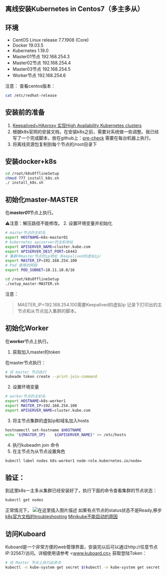 ﻿## **离线安装Kubernetes in Centos7（多主多从）**
## 环境

 - CentOS Linux release 7.7.1908 (Core)
 - Docker 19.03.5
 - Kubernetes 1.19.0
 - Master01节点 192.168.254.3
 - Master02节点 192.168.254.4
 - Master03节点 192.168.254.5
 - Worker节点 192.168.254.6

注意：
查看centos版本：

```bash
cat /etc/redhat-release
```
## 安装前的准备
1. [Keepalived+HAproxy 实现High Availability Kubernetes clusters](https://blog.csdn.net/m0_37806791/article/details/112234276)
 2. 根据k8s官网的安装文档，在安装k8s之前，需要对系统做一些调整。我已经写了一个完成脚本，放在github上：[pre-check](https://github.com/FillixZhangJB/k8s-deployment/blob/master/kubeadmv1.17.1_offline/01_pre_check_and_configure.sh)
需要在每台机器上执行。
 3.  将离线资源包复制到每个节点的/root目录下
## 安装docker+k8s
```bash
cd /root/k8sOfflineSetup
chmod 777 install_k8s.sh
./ install_k8s.sh
```

## 初始化master-MASTER
在***master01***节点上执行。

⚠️注意：解压路径不能修改。
 2. 设置环境变量并初始化
```bash
# master节点的主机名
export HOSTNAME=k8s-master01
# kubernetes apiserver的主机地址
export APISERVER_NAME=cluster.kube.com
export APISERVER_DEST_PORT=16443
# 集群中master节点的ip地址（Keepalived的虚拟ip）
export MASTER_IP=192.168.254.100
# Pod 使用的网段
export POD_SUBNET=10.11.10.0/16

cd /root/k8sOfflineSetup
./setup_master-MASTER.sh
```
注意：

> MASTER_IP=192.168.254.100需要Keepalived的虚拟ip
> 记录下打印出的主节点和从节点加入集群的脚本。

## 初始化Worker
在***worker***节点上执行。
 1. 获取加入master的token
 
在master节点执行：
```bash
# 在 master 节点执行
kubeadm token create --print-join-command
```
 2. 设置环境变量
 
```bash
# worker节点的主机名
export HOSTNAME=k8s-worker1
export MASTER_IP=192.168.254.100
export APISERVER_NAME=cluster.kube.com
```
3. 将主节点集群的虚拟ip和域名加入hosts
```bash
hostnamectl set-hostname $HOSTNAME
echo "${MASTER_IP}    ${APISERVER_NAME}" >> /etc/hosts
```
4. 执行kubeadm join 命令
5. 在主节点为从节点设置角色

```bash
kubectl label nodes k8s-worker1 node-role.kubernetes.io/node=
```

## 验证：
到这里k8s一主多从集群已经安装好了，执行下面的命令查看集群的节点状态：

```bash
kubectl get nodes
```
正常情况下，
![在这里插入图片描述](https://img-blog.csdnimg.cn/20200618175206688.png)
如果有点节点的status状态不是Ready,移步
[k8s官方文档的troubleshooting](https://kubernetes.io/docs/setup/production-environment/tools/kubeadm/troubleshooting-kubeadm/)
[Minikube不能启动的原因](https://editor.csdn.net/md/?articleId=104900429)
## 访问Kuboard
Kuboard是一个非常方便的web管理界面，安装完以后可以通过http://任意节点IP:32567/访问。详细使用请参考 <www.kuboard.cn>
获取登陆Token：

```bash
# 在 Master 节点上执行此命令
kubectl -n kube-system get secret $(kubectl -n kube-system get secret | grep kuboard-user | awk '{print $1}') -o go-template='{{.data.token}}' | base64 -d
```


